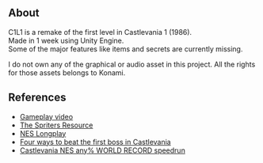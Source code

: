 ## About
C1L1 is a remake of the first level in Castlevania 1 (1986). </br>
Made in 1 week using Unity Engine. </br>
Some of the major features like items and secrets are currently missing.

I do not own any of the graphical or audio asset in this project. All the rights for those assets belongs to Konami.

## References
* [Gameplay video](https://www.youtube.com/watch?v=Bt18ZcdWGIA&ab_channel=IsmailOzsaygi)
* [The Spriters Resource](https://www.spriters-resource.com/nes/cv/)
* [NES Longplay](https://www.youtube.com/watch?v=lRcHk8ixyKE&ab_channel=WorldofLongplays)
* [Four ways to beat the first boss in Castlevania](https://www.youtube.com/watch?v=1ROpt9ey2bs&ab_channel=virusinfection1)
* [Castlevania NES any% WORLD RECORD speedrun](https://www.youtube.com/watch?v=L_WgMl74cyU&ab_channel=2snek)
